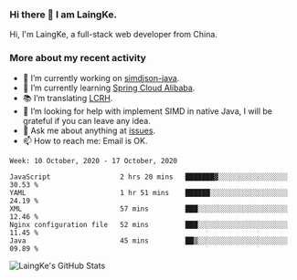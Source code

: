 ### Hi there 👋 I am LaingKe.

Hi, I'm LaingKe, a full-stack web developer from China.

### More about my recent activity

- 🔭 I’m currently working on [simdjson-java](https://github.com/laingke/simdjson-java).
- 🌱 I’m currently learning [Spring Cloud Alibaba](https://github.com/alibaba/spring-cloud-alibaba).
- :books: I’m translating [LCRH](https://github.com/LCTT/LCRH).
- 🤔 I’m looking for help with implement SIMD in native Java, I will be grateful if you can leave any idea.
- 💬 Ask me about anything at [issues](https://github.com/laingke/laingke/issues).
- 📫 How to reach me: Email is OK.

<!--START_SECTION:waka-->
```text
Week: 10 October, 2020 - 17 October, 2020

JavaScript                 2 hrs 20 mins   ███████▓░░░░░░░░░░░░░░░░░   30.53 % 
YAML                       1 hr 51 mins    ██████░░░░░░░░░░░░░░░░░░░   24.19 % 
XML                        57 mins         ███░░░░░░░░░░░░░░░░░░░░░░   12.46 % 
Nginx configuration file   52 mins         ███░░░░░░░░░░░░░░░░░░░░░░   11.45 % 
Java                       45 mins         ██▒░░░░░░░░░░░░░░░░░░░░░░   09.89 % 
```
<!--END_SECTION:waka-->

![LaingKe's GitHub Stats](https://github-readme-stats.vercel.app/api?username=laingke&show_icons=true&theme=nightowl&count_private=true)
